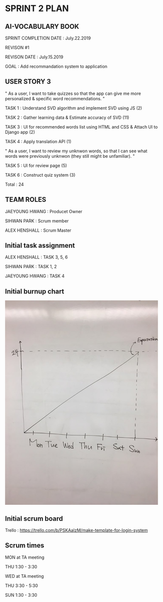 # SPRINT 2 PLAN

## AI-VOCABULARY BOOK

SPRINT COMPLETION DATE : July.22.2019

REVISON #1

REVISON DATE : July.15.2019

GOAL : Add recommandation system to application

## USER STORY 3

" As a user, I want to take quizzes so that the app can give me more personalized & specific word recommendations. "

TASK 1 : Understand SVD algorithm and implement SVD using JS (2)

TASK 2 : Gather learning data & Estimate accuracy of SVD (11) 

TASK 3 : UI for recommended words list using HTML and CSS & Attach UI to Django app (2)

TASK 4 : Apply translation API (1)


" As a user, I want to review my unknwon words, so that I can see what words were previously unknwon (they still might be unfamiliar). "

TASK 5 : UI for review page (5)

TASK 6 : Construct quiz system (3)

Total : 24

## TEAM ROLES

JAEYOUNG HWANG : Producet Owner

SIHWAN PARK : Scrum member

ALEX HENSHALL : Scrum Master

## Initial task assignment
ALEX HENSHALL : TASK 3, 5, 6

SIHWAN PARK : TASK 1, 2

JAEYOUNG HWANG : TASK 4

## Initial burnup chart 

![burnupChart](./initialBurnUpChart.jpg)

## Initial scrum board

Trello :  https://trello.com/b/PSKAaIzM/make-template-for-login-system

## Scrum times 

MON	at TA meeting

THU	1:30 - 3:30

WED	at TA meeting

THU 3:30 - 5:30

SUN	1:30 - 3:30
